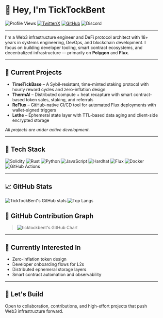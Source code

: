 # 👋 Hey, I'm TickTockBent

![Profile Views](https://komarev.com/ghpvc/?username=ticktockbent&color=blue&style=flat)
[![Twitter/X](https://img.shields.io/badge/X-@TickTockBent-1DA1F2?logo=twitter&style=flat)](https://x.com/TickTockBent)
[![GitHub](https://img.shields.io/badge/GitHub-@ticktockbent-181717?logo=github&style=flat)](https://github.com/ticktockbent)
![Discord](https://img.shields.io/badge/Discord-TickTockBent-5865F2?logo=discord&style=flat)

---

I'm a Web3 infrastructure engineer and DeFi protocol architect with 18+ years in systems engineering, DevOps, and blockchain development. I focus on building developer tooling, smart contract ecosystems, and decentralized infrastructure — primarily on **Polygon** and **Flux**.

---

## 🚧 Current Projects

- **TimeTickBase** – A Sybil-resistant, time-minted staking protocol with hourly reward cycles and zero-inflation design  
- **ThermAI** – Distributed compute + heat recapture with smart contract-based token sales, staking, and referrals  
- **ReFlux** – GitHub-native CI/CD tool for automated Flux deployments with wallet-signed triggers  
- **Lethe** – Ephemeral state layer with TTL-based data aging and client-side encrypted storage

_All projects are under active development._

---

## 🧰 Tech Stack

![Solidity](https://img.shields.io/badge/Solidity-%23363636.svg?logo=ethereum&logoColor=white)
![Rust](https://img.shields.io/badge/Rust-black?logo=rust&logoColor=white)
![Python](https://img.shields.io/badge/Python-3776AB?logo=python&logoColor=white)
![JavaScript](https://img.shields.io/badge/JavaScript-F7DF1E?logo=javascript&logoColor=black)
![Hardhat](https://img.shields.io/badge/Hardhat-FCC72B?logo=ethereum&logoColor=black)
![Flux](https://img.shields.io/badge/Flux-blue?logo=docker&logoColor=white)
![Docker](https://img.shields.io/badge/Docker-2496ED?logo=docker&logoColor=white)
![GitHub Actions](https://img.shields.io/badge/GitHub%20Actions-2088FF?logo=githubactions&logoColor=white)

---

## 📈 GitHub Stats

![TickTockBent's GitHub stats](https://github-readme-stats.vercel.app/api?username=ticktockbent&show_icons=true&theme=dark&hide_border=true&count_private=true)
![Top Langs](https://github-readme-stats.vercel.app/api/top-langs/?username=ticktockbent&layout=compact&theme=dark&hide_border=true)

## 📅 GitHub Contribution Graph

> ![ticktockbent's GitHub Chart](https://ghchart.rshah.org/228855/ticktockbent)

---

## 🌱 Currently Interested In

- Zero-inflation token design
- Developer onboarding flows for L2s
- Distributed ephemeral storage layers
- Smart contract automation and observability

---

## 🤝 Let's Build

Open to collaboration, contributions, and high-effort projects that push Web3 infrastructure forward.

